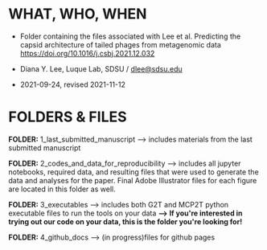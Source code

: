 # WHAT, WHO, WHEN

- Folder containing the files associated with Lee et al. Predicting the capsid architecture of tailed phages from metagenomic data https://doi.org/10.1016/j.csbj.2021.12.032

- Diana Y. Lee, Luque Lab, SDSU / dlee@sdsu.edu
- 2021-09-24, revised 2021-11-12


# FOLDERS & FILES

**FOLDER:** 1_last_submitted_manuscript
--> includes materials from the last submitted manuscript

**FOLDER:** 2_codes_and_data_for_reproducibility
--> includes all jupyter notebooks, required data, and resulting files that were used to generate the data and analyses for the paper. Final Adobe Illustrator files for each figure are located in this folder as well.

**FOLDER:** 3_executables
--> includes both G2T and MCP2T python executable files to run the tools on your data
**--> If you're interested in trying out our code on your data, this is the folder you're looking for!**

**FOLDER:** 4_github_docs
--> (in progress)files for github pages
